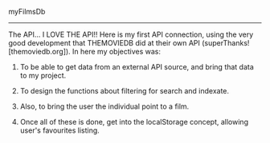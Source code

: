 myFilmsDb
___________________

The API... I LOVE THE API!! Here is my first API connection, using the very good development that THEMOVIEDB did at their own API (superThanks! [themoviedb.org]). In here my objectives was:

1. To be able to get data from an external API source, and bring that data to my project.

2. To design the functions about filtering for search and indexate.

3. Also, to bring the user the individual point to a film.

4. Once all of these is done, get into the localStorage concept, allowing user's favourites listing.
